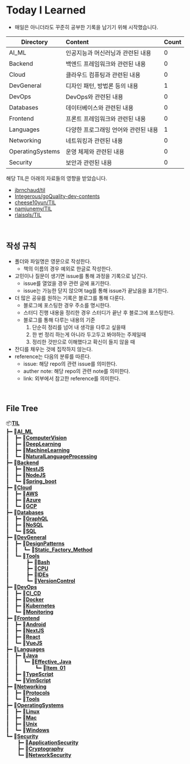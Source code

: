 # Today I Learned

- 매일은 아니더라도 꾸준히 공부한 기록을 남기기 위해 시작했습니다.

| Directory         | Content                              | Count                        |
| ----------------- | :----------------------------------- | ---------------------------- |
| AI_ML             | 인공지능과 머신러닝과 관련된 내용       | 0    |
| Backend           | 백엔드 프레임워크와 관련된 내용         | 0  |
| Cloud             | 클라우드 컴퓨팅과 관련된 내용           | 0    |
| DevGeneral        | 디자인 패턴, 방법론 등의 내용          | 1|
| DevOps            | DevOps와 관련된 내용                  | 0   |
| Databases         | 데이터베이스와 관련된 내용             | 0|
| Frontend          | 프론트 프레임워크와 관련된 내용        | 0 |
| Languages         | 다양한 프로그래밍 언어와 관련된 내용    | 1|
| Networking        | 네트워킹과 관련된 내용                 | 0|
| OperatingSystems  | 운영 체제와 관련된 내용                | 0|
| Security          | 보안과 관련된 내용                    | 0|

해당 TIL은 아래의 자료들의 영향을 받았습니다.
- [jbrnchaud/til](https://github.com/jbranchaud/til)
- [Integerous/goQuality-dev-contents](https://github.com/Integerous/goQuality-dev-contents)
- [cheese10yun/TIL](https://github.com/cheese10yun/TIL)
- [namjunemy/TIL](https://github.com/namjunemy/TIL)
- [rlaisqls/TIL](https://github.com/rlaisqls/TIL)

<br>

## 작성 규칙
- 폴더와 파일명은 영문으로 작성한다.
  - 책의 이름의 경우 예외로 한글로 작성한다.
- 고민이나 질문이 생기면 issue를 통해 과정을 기록으로 남긴다.
  - issue를 열었을 경우 관련 글에 표기한다.
  - issue는 가능한 닫지 않으며 tag를 통해 issue가 끝났음을 표기한다.
- 더 많은 공유를 원하는 기록은 블로그를 통해 다룬다.
  - 블로그에 포스팅한 경우 주소를 명시한다.
  - 스터디 진행 내용을 정리한 경우 스터디가 끝난 후 블로그에 포스팅한다.
  - 블로그를 통해 다루는 내용의 기준
    1. 단순히 정리를 넘어 내 생각을 다루고 싶을때
    2. 한 번 정리 하는게 아니라 두고두고 봐야하는 주제일때
    3. 정리한 것만으로 이해했다고 확신이 들지 않을 때
- 잔디를 채우는 것에 집작하지 않는다.
- reference는 다음의 분류를 따른다.
  - issue: 해당 repo의 관련 issue를 의미한다.
  - auther note: 해당 repo의 관련 note를 의미한다.
  - link: 외부에서 참고한 reference를 의미한다.

<br>

## File Tree

📦[**TIL**](./)</br>
┣━&nbsp;📂[**AI_ML**](./AI_ML)</br>
┃  &nbsp;&nbsp;┣━&nbsp;📂[**ComputerVision**](./AI_ML/ComputerVision)</br>
┃  &nbsp;&nbsp;┣━&nbsp;📂[**DeepLearning**](./AI_ML/DeepLearning)</br>
┃  &nbsp;&nbsp;┣━&nbsp;📂[**MachineLearning**](./AI_ML/MachineLearning)</br>
┃  &nbsp;&nbsp;┗━&nbsp;📂[**NaturalLanguageProcessing**](./AI_ML/NaturalLanguageProcessing)</br>
┣━&nbsp;📂[**Backend**](./Backend)</br>
┃  &nbsp;&nbsp;┣━&nbsp;📂[**NestJS**](./Backend/NestJS)</br>
┃  &nbsp;&nbsp;┣━&nbsp;📂[**NodeJS**](./Backend/NodeJS)</br>
┃  &nbsp;&nbsp;┗━&nbsp;📂[**Spring_boot**](./Backend/Spring_boot)</br>
┣━&nbsp;📂[**Cloud**](./Cloud)</br>
┃  &nbsp;&nbsp;┣━&nbsp;📂[**AWS**](./Cloud/AWS)</br>
┃  &nbsp;&nbsp;┣━&nbsp;📂[**Azure**](./Cloud/Azure)</br>
┃  &nbsp;&nbsp;┗━&nbsp;📂[**GCP**](./Cloud/GCP)</br>
┣━&nbsp;📂[**Databases**](./Databases)</br>
┃  &nbsp;&nbsp;┣━&nbsp;📂[**GraphQL**](./Databases/GraphQL)</br>
┃  &nbsp;&nbsp;┣━&nbsp;📂[**NoSQL**](./Databases/NoSQL)</br>
┃  &nbsp;&nbsp;┗━&nbsp;📂[**SQL**](./Databases/SQL)</br>
┣━&nbsp;📂[**DevGeneral**](./DevGeneral)</br>
┃  &nbsp;&nbsp;┣━&nbsp;📂[**DesignPatterns**](./DevGeneral/DesignPatterns)</br>
┃  &nbsp;&nbsp;┃  &nbsp;&nbsp;┗━&nbsp;📄[**Static_Factory_Method**](./DevGeneral/DesignPatterns/Static_Factory_Method.md)</br>
┃  &nbsp;&nbsp;┗━&nbsp;📂[**Tools**](./DevGeneral/Tools)</br>
┃  &nbsp;&nbsp;&nbsp;&nbsp;&nbsp;&nbsp;&nbsp;&nbsp;&nbsp;&nbsp;┣━&nbsp;📂[**Bash**](./DevGeneral/Tools/Bash)</br>
┃  &nbsp;&nbsp;&nbsp;&nbsp;&nbsp;&nbsp;&nbsp;&nbsp;&nbsp;&nbsp;┣━&nbsp;📂[**CPU**](./DevGeneral/Tools/CPU)</br>
┃  &nbsp;&nbsp;&nbsp;&nbsp;&nbsp;&nbsp;&nbsp;&nbsp;&nbsp;&nbsp;┣━&nbsp;📂[**IDEs**](./DevGeneral/Tools/IDEs)</br>
┃  &nbsp;&nbsp;&nbsp;&nbsp;&nbsp;&nbsp;&nbsp;&nbsp;&nbsp;&nbsp;┗━&nbsp;📂[**VersionControl**](./DevGeneral/Tools/VersionControl)</br>
┣━&nbsp;📂[**DevOps**](./DevOps)</br>
┃  &nbsp;&nbsp;┣━&nbsp;📂[**CI_CD**](./DevOps/CI_CD)</br>
┃  &nbsp;&nbsp;┣━&nbsp;📂[**Docker**](./DevOps/Docker)</br>
┃  &nbsp;&nbsp;┣━&nbsp;📂[**Kubernetes**](./DevOps/Kubernetes)</br>
┃  &nbsp;&nbsp;┗━&nbsp;📂[**Monitoring**](./DevOps/Monitoring)</br>
┣━&nbsp;📂[**Frontend**](./Frontend)</br>
┃  &nbsp;&nbsp;┣━&nbsp;📂[**Android**](./Frontend/Android)</br>
┃  &nbsp;&nbsp;┣━&nbsp;📂[**NextJS**](./Frontend/NextJS)</br>
┃  &nbsp;&nbsp;┣━&nbsp;📂[**React**](./Frontend/React)</br>
┃  &nbsp;&nbsp;┗━&nbsp;📂[**VueJS**](./Frontend/VueJS)</br>
┣━&nbsp;📂[**Languages**](./Languages)</br>
┃  &nbsp;&nbsp;┣━&nbsp;📂[**Java**](./Languages/Java)</br>
┃  &nbsp;&nbsp;┃  &nbsp;&nbsp;┗━&nbsp;📂[**Effective_Java**](./Languages/Java/Effective_Java)</br>
┃  &nbsp;&nbsp;┃  &nbsp;&nbsp;&nbsp;&nbsp;&nbsp;&nbsp;&nbsp;&nbsp;&nbsp;&nbsp;┗━&nbsp;📄[**Item&nbsp;&nbsp;01**](./Languages/Java/Effective_Java/Item&nbsp;&nbsp;01.md)</br>
┃  &nbsp;&nbsp;┣━&nbsp;📂[**TypeScript**](./Languages/TypeScript)</br>
┃  &nbsp;&nbsp;┗━&nbsp;📂[**VimScript**](./Languages/VimScript)</br>
┣━&nbsp;📂[**Networking**](./Networking)</br>
┃  &nbsp;&nbsp;┣━&nbsp;📂[**Protocols**](./Networking/Protocols)</br>
┃  &nbsp;&nbsp;┗━&nbsp;📂[**Tools**](./Networking/Tools)</br>
┣━&nbsp;📂[**OperatingSystems**](./OperatingSystems)</br>
┃  &nbsp;&nbsp;┣━&nbsp;📂[**Linux**](./OperatingSystems/Linux)</br>
┃  &nbsp;&nbsp;┣━&nbsp;📂[**Mac**](./OperatingSystems/Mac)</br>
┃  &nbsp;&nbsp;┣━&nbsp;📂[**Unix**](./OperatingSystems/Unix)</br>
┃  &nbsp;&nbsp;┗━&nbsp;📂[**Windows**](./OperatingSystems/Windows)</br>
┗━&nbsp;📂[**Security**](./Security)</br>
&nbsp;&nbsp;&nbsp;&nbsp;&nbsp;&nbsp;&nbsp;&nbsp;┣━&nbsp;📂[**ApplicationSecurity**](./Security/ApplicationSecurity)</br>
&nbsp;&nbsp;&nbsp;&nbsp;&nbsp;&nbsp;&nbsp;&nbsp;┣━&nbsp;📂[**Cryptography**](./Security/Cryptography)</br>
&nbsp;&nbsp;&nbsp;&nbsp;&nbsp;&nbsp;&nbsp;&nbsp;┗━&nbsp;📂[**NetworkSecurity**](./Security/NetworkSecurity)</br>
